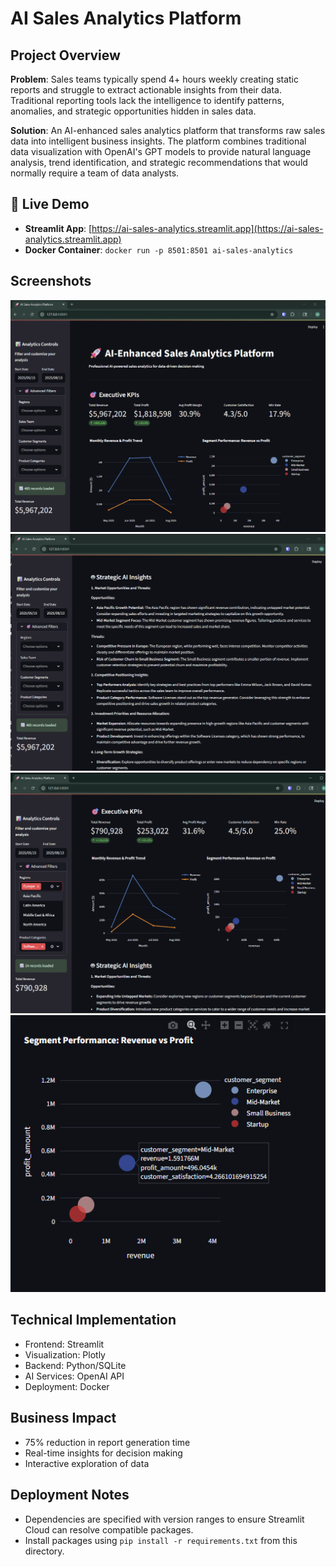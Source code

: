 # AI Sales Analytics Platform

## Project Overview
**Problem**: Sales teams typically spend 4+ hours weekly creating static reports and struggle to extract actionable insights from their data. Traditional reporting tools lack the intelligence to identify patterns, anomalies, and strategic opportunities hidden in sales data.

**Solution**: An AI-enhanced sales analytics platform that transforms raw sales data into intelligent business insights. The platform combines traditional data visualization with OpenAI's GPT models to provide natural language analysis, trend identification, and strategic recommendations that would normally require a team of data analysts.

## 🚀 Live Demo
- **Streamlit App**: [https://ai-sales-analytics.streamlit.app](https://ai-sales-analytics.streamlit.app)
- **Docker Container**: `docker run -p 8501:8501 ai-sales-analytics`

## Screenshots
![Dashboard Overview](screenshots/dashboard-overview.png)
![AI Insights](screenshots/ai-insights-section.png)
![Filtered View](screenshots/filtered-view-example.png)
![Chart Detail Example](screenshots/chart-detail-example.png)

## Technical Implementation
- Frontend: Streamlit
- Visualization: Plotly
- Backend: Python/SQLite
- AI Services: OpenAI API
- Deployment: Docker

## Business Impact
- 75% reduction in report generation time
- Real-time insights for decision making
- Interactive exploration of data

## Deployment Notes
- Dependencies are specified with version ranges to ensure Streamlit Cloud can
  resolve compatible packages.
- Install packages using `pip install -r requirements.txt` from this directory.

